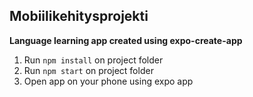 ## Mobiilikehitysprojekti

**Language learning app created using expo-create-app**

1. Run `npm install` on project folder
2. Run `npm start` on project folder
3. Open app on your phone using expo app
